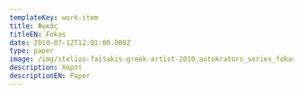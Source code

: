 ```yaml
---
templateKey: work-item
title: Φωκάς
titleEN: Fokas
date: 2010-07-12T12:01:00.000Z
type: paper
image: /img/stelios-faitakis-greek-artist-2010_autokrators_series_fokas.jpg
description: Χαρτί
descriptionEN: Paper
---
```


